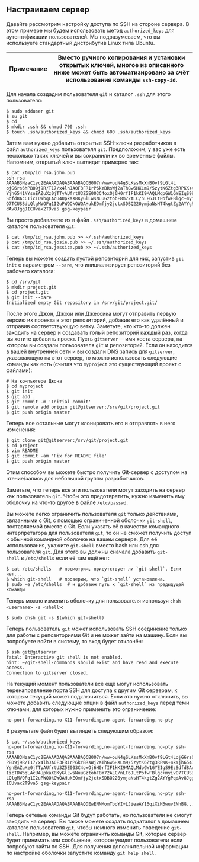## Настраиваем сервер

Давайте рассмотрим настройку доступа по SSH на стороне сервера. В этом примере мы будем использовать метод `authorized_keys` для аутентификации пользователей. Мы подразумеваем, что вы используете стандартный дистрибутив Linux типа Ubuntu.

| Примечание | Вместо ручного копирования и установки открытых ключей, многое из описанного ниже может быть автоматизировано за счёт использования команды `ssh-copy-id`. |
| ---------- | ---------------------------------------------------------------------------------------------------------------------------------------------------------- |

Для начала создадим пользователя `git` и каталог `.ssh` для этого пользователя:

```console
$ sudo adduser git
$ su git
$ cd
$ mkdir .ssh && chmod 700 .ssh
$ touch .ssh/authorized_keys && chmod 600 .ssh/authorized_keys
```

Затем вам нужно добавить открытые SSH-ключи разработчиков в файл `authorized_keys` пользователя `git`. Предположим, у вас уже есть несколько таких ключей и вы сохранили их во временные файлы. Напомним, открытый ключ выглядит примерно так:

```console
$ cat /tmp/id_rsa.john.pub
ssh-rsa AAAAB3NzaC1yc2EAAAADAQABAAABAQCB007n/ww+ouN4gSLKssMxXnBOvf9LGt4L
ojG6rs6hPB09j9R/T17/x4lhJA0F3FR1rP6kYBRsWj2aThGw6HXLm9/5zytK6Ztg3RPKK+4k
Yjh6541NYsnEAZuXz0jTTyAUfrtU3Z5E003C4oxOj6H0rfIF1kKI9MAQLMdpGW1GYEIgS9Ez
Sdfd8AcCIicTDWbqLAcU4UpkaX8KyGlLwsNuuGztobF8m72ALC/nLF6JLtPofwFBlgc+myiv
O7TCUSBdLQlgMVOFq1I2uPWQOkOWQAHukEOmfjy2jctxSDBQ220ymjaNsHT4kgtZg2AYYgPq
dAv8JggJICUvax2T9va5 gsg-keypair
```

Вы просто добавляете их в файл `.ssh/authorized_keys` в домашнем каталоге пользователя `git`:

```console
$ cat /tmp/id_rsa.john.pub >> ~/.ssh/authorized_keys
$ cat /tmp/id_rsa.josie.pub >> ~/.ssh/authorized_keys
$ cat /tmp/id_rsa.jessica.pub >> ~/.ssh/authorized_keys
```

Теперь вы можете создать пустой репозиторий для них, запустив `git init` с параметром `--bare`, что инициализирует репозиторий без рабочего каталога:

```console
$ cd /srv/git
$ mkdir project.git
$ cd project.git
$ git init --bare
Initialized empty Git repository in /srv/git/project.git/
```

После этого Джон, Джози или Джессика могут отправить первую версию их проекта в этот репозиторий, добавив его как удалённый и отправив соответствующую ветку. Заметьте, что кто-то должен заходить на сервер и создавать голый репозиторий каждый раз, когда вы хотите добавить проект. Пусть `gitserver` — имя хоста сервера, на котором вы создали пользователя `git` и репозиторий. Если он находится в вашей внутренней сети и вы создали DNS запись для `gitserver`, указывающую на этот сервер, то можно использовать следующие команды как есть (считая что `myproject` это существующий проект с файлами):

```console
# На компьютере Джона
$ cd myproject
$ git init
$ git add .
$ git commit -m 'Initial commit'
$ git remote add origin git@gitserver:/srv/git/project.git
$ git push origin master
```

Теперь все остальные могут клонировать его и отправлять в него изменения:

```console
$ git clone git@gitserver:/srv/git/project.git
$ cd project
$ vim README
$ git commit -am 'Fix for README file'
$ git push origin master
```

Этим способом вы можете быстро получить Git-сервер с доступом на чтение/запись для небольшой группы разработчиков.

Заметьте, что теперь все эти пользователи могут заходить на сервер как пользователь `git`. Чтобы это предотвратить, нужно изменить ему оболочку на что-то другое в файле `/etc/passwd`.

Вы можете легко ограничить пользователя `git` только действиями, связанными с Git, с помощью ограниченной оболочки `git-shell`, поставляемой вместе с Git. Если указать её в качестве командного интерпретатора для пользователя `git`, то он не сможет получить доступ к обычной командной оболочке на вашем сервере. Для её использования, укажите `git-shell` вместо bash или csh для пользователя `git`. Для этого вы должны сначала добавить `git-shell` в `/etc/shells` если её там ещё нет:

```console
$ cat /etc/shells   # посмотрим, присутствует ли `git-shell`. Если нет...
$ which git-shell   # проверим, что `git-shell` установлена.
$ sudo -e /etc/shells  # и добавим путь к `git-shell` из предыдущей команды
```

Теперь можно изменить оболочку для пользователя используя `chsh <username> -s <shell>`:

```console
$ sudo chsh git -s $(which git-shell)
```

Теперь пользователь `git` может использовать SSH соединение только для работы с репозиториями Git и не может зайти на машину. Если вы попробуете войти в систему, то вход будет отклонён:

```console
$ ssh git@gitserver
fatal: Interactive git shell is not enabled.
hint: ~/git-shell-commands should exist and have read and execute access.
Connection to gitserver closed.
```

На текущий момент пользователи всё ещё могут использовать перенаправление порта SSH для доступа к другим Git серверам, к которым текущий может подключиться. Если это нужно отключить, вы можете добавить следующие опции в файл `authorized_keys` перед теми ключами, для которых нужно применить это ограничение:

```console
no-port-forwarding,no-X11-forwarding,no-agent-forwarding,no-pty
```

В результате файл будет выглядеть следующим образом:

```console
$ cat ~/.ssh/authorized_keys
no-port-forwarding,no-X11-forwarding,no-agent-forwarding,no-pty ssh-rsa
AAAAB3NzaC1yc2EAAAADAQABAAABAQCB007n/ww+ouN4gSLKssMxXnBOvf9LGt4LojG6rs6h
PB09j9R/T17/x4lhJA0F3FR1rP6kYBRsWj2aThGw6HXLm9/5zytK6Ztg3RPKK+4kYjh6541N
YsnEAZuXz0jTTyAUfrtU3Z5E003C4oxOj6H0rfIF1kKI9MAQLMdpGW1GYEIgS9EzSdfd8AcC
IicTDWbqLAcU4UpkaX8KyGlLwsNuuGztobF8m72ALC/nLF6JLtPofwFBlgc+myivO7TCUSBd
LQlgMVOFq1I2uPWQOkOWQAHukEOmfjy2jctxSDBQ220ymjaNsHT4kgtZg2AYYgPqdAv8JggJ
ICUvax2T9va5 gsg-keypair

no-port-forwarding,no-X11-forwarding,no-agent-forwarding,no-pty ssh-rsa
AAAAB3NzaC1yc2EAAAADAQABAAABAQDEwENNMomTboYI+LJieaAY16qiXiH3wuvENhBG...
```

Теперь сетевые команды Git будут работать, но пользователи не смогут заходить на сервер. Вы также можете создать подкаталог в домашнем каталоге пользователя `git`, чтобы немного изменить поведение `git-shell`. Например, вы можете ограничить команды Git, которые сервер будет принимать или сообщение, которое увидят пользователи если попробуют зайти по SSH. Для получения дополнительной информации по настройке оболочки запустите команду `git help shell`.